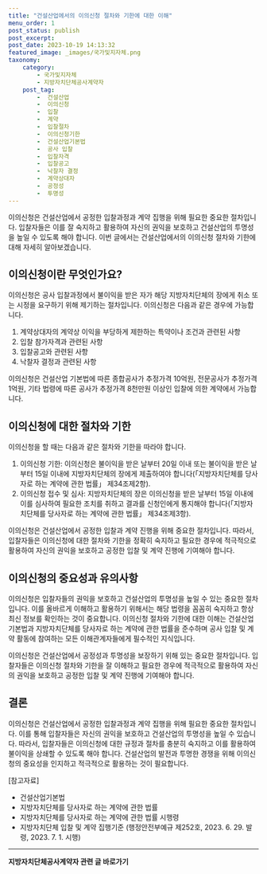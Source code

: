 ```yaml
---
title: "건설산업에서의 이의신청 절차와 기한에 대한 이해"
menu_order: 1
post_status: publish
post_excerpt: 
post_date: 2023-10-19 14:13:32
featured_image: _images/국가및지자체.png
taxonomy:
    category:
        - 국가및지자체
        - 지방자치단체공사계약자
    post_tag:
        -  건설산업
        -  이의신청
        -  입찰
        -  계약
        -  입찰절차
        -  이의신청기한
        -  건설산업기본법
        -  공사 입찰
        -  입찰자격
        -  입찰공고
        -  낙찰자 결정
        -  계약상대자
        -  공정성
        -  투명성
---
```




이의신청은 건설산업에서 공정한 입찰과정과 계약 집행을 위해 필요한 중요한 절차입니다. 입찰자들은 이를 잘 숙지하고 활용하여 자신의 권익을 보호하고 건설산업의 투명성을 높일 수 있도록 해야 합니다. 이번 글에서는 건설산업에서의 이의신청 절차와 기한에 대해 자세히 알아보겠습니다.

## 이의신청이란 무엇인가요?
이의신청은 공사 입찰과정에서 불이익을 받은 자가 해당 지방자치단체의 장에게 취소 또는 시정을 요구하기 위해 제기하는 절차입니다. 이의신청은 다음과 같은 경우에 가능합니다.

1. 계약상대자의 계약상 이익을 부당하게 제한하는 특약이나 조건과 관련된 사항
2. 입찰 참가자격과 관련된 사항
3. 입찰공고와 관련된 사항
4. 낙찰자 결정과 관련된 사항

이의신청은 건설산업 기본법에 따른 종합공사가 추정가격 10억원, 전문공사가 추정가격 1억원, 기타 법령에 따른 공사가 추정가격 8천만원 이상인 입찰에 의한 계약에서 가능합니다.

## 이의신청에 대한 절차와 기한
이의신청을 할 때는 다음과 같은 절차와 기한을 따라야 합니다.

1. 이의신청 기한: 이의신청은 불이익을 받은 날부터 20일 이내 또는 불이익을 받은 날부터 15일 이내에 지방자치단체의 장에게 제출하여야 합니다(「지방자치단체를 당사자로 하는 계약에 관한 법률」 제34조제2항).
2. 이의신청 접수 및 심사: 지방자치단체의 장은 이의신청을 받은 날부터 15일 이내에 이를 심사하여 필요한 조치를 취하고 결과를 신청인에게 통지해야 합니다(「지방자치단체를 당사자로 하는 계약에 관한 법률」 제34조제3항).

이의신청은 건설산업에서 공정한 입찰과 계약 진행을 위해 중요한 절차입니다. 따라서, 입찰자들은 이의신청에 대한 절차와 기한을 정확히 숙지하고 필요한 경우에 적극적으로 활용하여 자신의 권익을 보호하고 공정한 입찰 및 계약 진행에 기여해야 합니다.

## 이의신청의 중요성과 유의사항
이의신청은 입찰자들의 권익을 보호하고 건설산업의 투명성을 높일 수 있는 중요한 절차입니다. 이를 올바르게 이해하고 활용하기 위해서는 해당 법령을 꼼꼼히 숙지하고 항상 최신 정보를 확인하는 것이 중요합니다. 이의신청 절차와 기한에 대한 이해는 건설산업 기본법과 지방자치단체를 당사자로 하는 계약에 관한 법률을 준수하며 공사 입찰 및 계약 활동에 참여하는 모든 이해관계자들에게 필수적인 지식입니다.

이의신청은 건설산업에서 공정성과 투명성을 보장하기 위해 있는 중요한 절차입니다. 입찰자들은 이의신청 절차와 기한을 잘 이해하고 필요한 경우에 적극적으로 활용하여 자신의 권익을 보호하고 공정한 입찰 및 계약 진행에 기여해야 합니다.

## 결론
이의신청은 건설산업에서 공정한 입찰과정과 계약 집행을 위해 필요한 중요한 절차입니다. 이를 통해 입찰자들은 자신의 권익을 보호하고 건설산업의 투명성을 높일 수 있습니다. 따라서, 입찰자들은 이의신청에 대한 규정과 절차를 충분히 숙지하고 이를 활용하여 불이익을 상쇄할 수 있도록 해야 합니다. 건설산업의 발전과 투명한 경쟁을 위해 이의신청의 중요성을 인지하고 적극적으로 활용하는 것이 필요합니다.

[참고자료]
- 건설산업기본법
- 지방자치단체를 당사자로 하는 계약에 관한 법률
- 지방자치단체를 당사자로 하는 계약에 관한 법률 시행령
- 지방자치단체 입찰 및 계약 집행기준 (행정안전부예규 제252호, 2023. 6. 29. 발령, 2023. 7. 1. 시행)










<!-- wp:separator -->
<hr class="wp-block-separator has-alpha-channel-opacity"/>
<!-- /wp:separator -->

<!-- wp:group {"backgroundColor":"base","layout":{"type":"constrained"}} -->
<div class="wp-block-group has-base-background-color has-background"><!-- wp:paragraph {"align":"center","fontSize":"large"} -->
<p class="has-text-align-center has-large-font-size"><strong>지방자치단체공사계약자 관련 글 바로가기</strong></p>
<!-- /wp:paragraph -->


<!-- wp:latest-posts
{"categories":[{"id":7140,"count":19,"description":"","link":"https://uknowlaw.com/category/%ec%a7%80%eb%b0%a9%ec%9e%90%ec%b9%98%eb%8b%a8%ec%b2%b4%ea%b3%b5%ec%82%ac%ea%b3%84%ec%95%bd%ec%9e%90/","name":"지방자치단체공사계약자","slug":"지방자치단체공사계약자","taxonomy":"category","parent":0,"meta":[],"_links":{"self":[{"href":"https://uknowlaw.com/wp-json/wp/v2/categories/7140"}],"collection":[{"href":"https://uknowlaw.com/wp-json/wp/v2/categories"}],"about":[{"href":"https://uknowlaw.com/wp-json/wp/v2/taxonomies/category"}],"wp:post_type":[{"href":"https://uknowlaw.com/wp-json/wp/v2/posts?categories=7140"}],"curies":[{"name":"wp","href":"https://api.w.org/{rel}","templated":true}]}}],"postsToShow":100,"excerptLength":28,"postLayout":"grid","columns":2,"featuredImageAlign":"left","featuredImageSizeSlug":"large","fontSize":"medium"} /--></div>
<!-- /wp:group -->